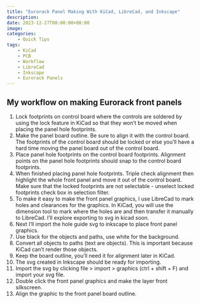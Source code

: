```yaml
---
title: "Eurorack Panel Making With KiCad, LibreCad, and Inkscape"
description: 
date: 2023-12-27T00:00:00+08:00
image: 
categories:
    - Quick Tips
tags:
    - KiCad
    - PCB
    - Workflow
    - LibreCad
    - Inkscape
    - Eurorack Panels
---
```


## My workflow on making Eurorack front panels

1. Lock footprints on control board where the controls are soldered by using the lock feature in KiCad so that they won’t be moved when placing the panel hole footprints.
2. Make the panel board outline. Be sure to align it with the control board. The footprints of the control board should be locked or else you’ll have a hard time moving the panel board out of the control board.
3. Place panel hole footprints on the control board footprints. Alignment points on the panel hole footprints should snap to the control board footprints.
4. When finished placing panel hole footprints. Triple check alignment then highlight the whole front panel and move it out of the control board. Make sure that the locked footprints are not selectable - unselect locked footprints check box in selection filter.
5. To make it easy to make the front panel graphics, I use LibreCad to mark holes and clearances for the graphics. In KiCad, you will use the dimension tool to mark where the holes are and then transfer it manually to LibreCad. I’ll explore exporting to svg in kicad soon.
6. Next I’ll import the hole guide svg to inkscape to place front panel graphics.
7. Use black for the objects and paths, use white for the background.
8. Convert all objects to paths (text are objects). This is important because KiCad can’t render those objects.
9. Keep the board outline, you’ll need it for alignment later in KiCad.
10. The svg created in Inkscape should be ready for importing.
11. Import the svg by clicking file > import > graphics (ctrl + shift + F) and import your svg file.
12. Double click the front panel graphics and make the layer front silkscreen.
13. Align the graphic to the front panel board outline.
